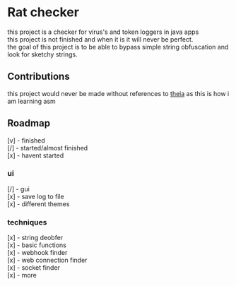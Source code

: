 # Rat checker
this project is a checker for virus's and token loggers in java apps<br>
this project is not finished and when it is it will never be perfect. <br>
the goal of this project is to be able to bypass simple string obfuscation and look for sketchy strings. <br>

## Contributions

this project would never be made without references to [theia](https://github.com/Tigermouthbear/Theia) as this is how i am learning asm

## Roadmap

[v] - finished<br>
[/] - started/almost finished<br>
[x] - havent started<br>

### ui
  [/] - gui <br>
  [x] - save log to file<br>
  [x]  - different themes<br>

### techniques
  [x] - string deobfer <br>
  [x] - basic functions <br>
  [x] - webhook finder <br>
  [x] - web connection finder <br>
  [x] - socket finder <br>
  [x] - more <br>
